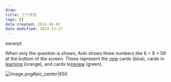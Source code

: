 ```yaml
---
draw:
title: 三个状态
tags: []
date created: 2024-06-02
date modified: 2024-12-27
---
```


excerpt

<!-- more -->

When only the question is shown, Anki shows three numbers like 6 + 9 + 59 at the bottom of the screen. These represent the [new](new.md) cards (blue), cards in [learning](learning) (orange), and cards to[review](%20review) (green).

![image.png#pic_center|650](https://imagehosting4picgo.oss-cn-beijing.aliyuncs.com/imagehosting/fix-dir%2Fpicgo%2Fpicgo-clipboard-images%2F2024%2F06%2F02%2F21-38-41-06b6f592698733deafd6be333b525c60-20240602213841-9f36ff.png)
